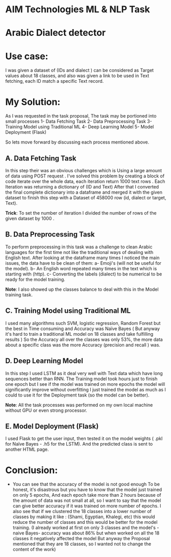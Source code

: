 # **AIM Technologies ML & NLP Task**
# **Arabic Dialect detector**

# Use case: 
I was given a dataset of (IDs and dialect ) can be considered as Target values about 18 classes, and also
was given a link to be used in Text fetching, each ID match a specific Text record.

# My Solution: 
As I was requested in the task proposal, The task may be portioned into small processes
1- Data Fetching Task
2- Data Preprocessing Task
3- Training Model using Traditional ML
4- Deep Learning Model
5- Model Deployment (Flask)


So lets move forward by discussing each process mentioned above.

## A. Data Fetching Task
In this step their was an obvious challenges which is Using a large amount of data using POST request .
I've solved this problem by creating a block of code iterate over the whole data, each iteration return 1000 text
rows . Each Iteration was returning a dictionary of (ID and Text)
After that I converted the final complete dictionary into a dataframe and merged it with the given dataset to
finish this step with a Dataset of 458000 row (id, dialect or target, Text).

**Trick**: To set the number of iteration I divided the number of rows of the given dataset by 1000 .


## B. Data Preprocessing Task
To perform preprocessing in this task was a challenge to clean Arabic languages for the first time not like the
traditional ways of dealing with English text.
After looking at the dataframe many times I noticed the main issues, the data have to be clean of them:
    a- Emoji's (will not be useful for the model).
    b- An English word repeated many times in the text which is starting with (http).
    c- Converting the labels (dialect) to be numerical to be ready for the model training.
    
**Note**: I also showed up the classes balance to deal with this in the Model training task.


## C. Training Model using Traditional ML
I used many algorithms such SVM, logistic regression, Random Forest but the best in Time consuming and
Accuracy was Naïve Bayes ( But anyway it's hard to train a traditional ML model on 18 classes and take fulfilling
results )
So the Accuracy all over the classes was only 53%, the more data about a specific class was the more Accuracy
(precision and recall ) was.


## D. Deep Learning Model
In this step I used LSTM as it deal very well with Text data which have long sequences better than RNN.
The Training model took hours just to finish one epoch but I see if the model was trained on more epochs
the model will significantly improve without overfitting I just trained the model as much as I could to use it
for the Deployment task (so the model can be better).

**Note**: All the task processes was performed on my own local machine without GPU or even strong processor.


## E. Model Deployment (Flask)
I used Flask to get the user input, then tested it on the model weights ( .pkl for Naïve Bayes - .h5 for the
LSTM). And the predicted class is sent to another HTML page.

# Conclusion:
- You can see that the accuracy of the model is not good enough To be honest, it's disastrous but you have to know that the model just trained on only 5 epochs, And each epoch take more than 2 hours because of the amount of data was not small at all, so I want to say that the model can give better accuracy if it was trained on more number of epochs. I also see that if we clustered the 18 classes into a lower number of classes by making it like : (Shami, Egyptian, Khalegi, etc) this would reduce the number of classes and this would be better for the model training. (I already worked at first on only 3 classes and the model's -naive Bayes- accuracy was about 86% but when worked on all the 18 classes it negatively affected the model But anyway the Proposal mentioned that they are 18 classes, so I wanted not to change the content of the work)
